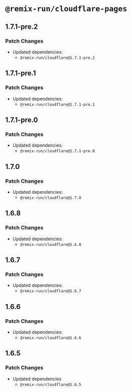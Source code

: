 # `@remix-run/cloudflare-pages`

## 1.7.1-pre.2

### Patch Changes

- Updated dependencies:
  - `@remix-run/cloudflare@1.7.1-pre.2`

## 1.7.1-pre.1

### Patch Changes

- Updated dependencies:
  - `@remix-run/cloudflare@1.7.1-pre.1`

## 1.7.1-pre.0

### Patch Changes

- Updated dependencies:
  - `@remix-run/cloudflare@1.7.1-pre.0`

## 1.7.0

### Patch Changes

- Updated dependencies:
  - `@remix-run/cloudflare@1.7.0`

## 1.6.8

### Patch Changes

- Updated dependencies:
  - `@remix-run/cloudflare@1.6.8`

## 1.6.7

### Patch Changes

- Updated dependencies:
  - `@remix-run/cloudflare@1.6.7`

## 1.6.6

### Patch Changes

- Updated dependencies:
  - `@remix-run/cloudflare@1.6.6`

## 1.6.5

### Patch Changes

- Updated dependencies
  - `@remix-run/cloudflare@1.6.5`
